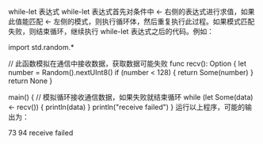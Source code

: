while-let 表达式
while-let 表达式首先对条件中 <- 右侧的表达式进行求值，如果此值能匹配 <- 左侧的模式，则执行循环体，然后重复执行此过程。如果模式匹配失败，则结束循环，继续执行 while-let 表达式之后的代码。例如：

import std.random.*

// 此函数模拟在通信中接收数据，获取数据可能失败
func recv(): Option<UInt8> {
    let number = Random().nextUInt8()
    if (number < 128) {
        return Some(number)
    }
    return None
}

main() {
    // 模拟循环接收通信数据，如果失败就结束循环
    while (let Some(data) <- recv()) {
        println(data)
    }
    println("receive failed")
}
运行以上程序，可能的输出为：


73
94
receive failed